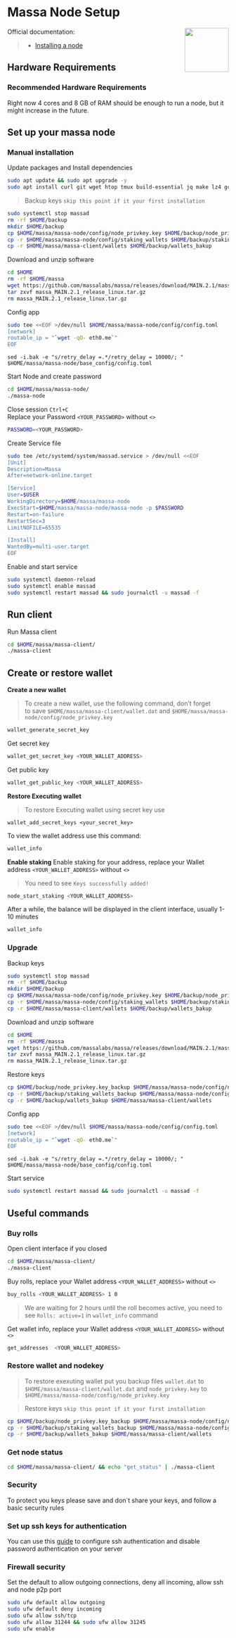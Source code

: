 <div>
<h1 align="left" style="display: flex;"> Massa Node Setup </h1>
<img src="https://avatars.githubusercontent.com/u/92152619?s=200&v=4"  style="float: right;" width="100" height="100"></img>
</div>

Official documentation:
>- [Installing a node](https://docs.massa.net/docs/node/initial)


## Hardware Requirements
### Recommended Hardware Requirements 
Right now 4 cores and 8 GB of RAM should be enough to run a node, but it might increase in the future.

## Set up your massa node
### Manual installation

Update packages and Install dependencies

~~~bash
sudo apt update && sudo apt upgrade -y
sudo apt install curl git wget htop tmux build-essential jq make lz4 gcc -y
~~~

>Backup keys `skip this point if it your first installation`

~~~bash
sudo systemctl stop massad
rm -rf $HOME/backup
mkdir $HOME/backup
cp $HOME/massa/massa-node/config/node_privkey.key $HOME/backup/node_privkey.key_backup
cp -r $HOME/massa/massa-node/config/staking_wallets $HOME/backup/staking_wallets_backup
cp -r $HOME/massa/massa-client/wallets $HOME/backup/wallets_bakup
~~~


Download and unzip software

~~~bash
cd $HOME
rm -rf $HOME/massa
wget https://github.com/massalabs/massa/releases/download/MAIN.2.1/massa_MAIN.2.1_release_linux.tar.gz
tar zxvf massa_MAIN.2.1_release_linux.tar.gz
rm massa_MAIN.2.1_release_linux.tar.gz
~~~

Config  app

~~~bash
sudo tee <<EOF >/dev/null $HOME/massa/massa-node/config/config.toml
[network]
routable_ip = "`wget -qO- eth0.me`"
EOF
~~~

~~~
sed -i.bak -e "s/retry_delay =.*/retry_delay = 10000/; " $HOME/massa/massa-node/base_config/config.toml
~~~

Start Node and create password

~~~bash
cd $HOME/massa/massa-node/
./massa-node
~~~


Close session `Ctrl+С`  
Replace your Password `<YOUR_PASSWORD>` without `<>`

~~~bash
PASSWORD=<YOUR_PASSWORD>
~~~

Create Service file

~~~bash
sudo tee /etc/systemd/system/massad.service > /dev/null <<EOF
[Unit]
Description=Massa
After=network-online.target

[Service]
User=$USER
WorkingDirectory=$HOME/massa/massa-node
ExecStart=$HOME/massa/massa-node/massa-node -p $PASSWORD
Restart=on-failure
RestartSec=3
LimitNOFILE=65535

[Install]
WantedBy=multi-user.target
EOF
~~~


Enable and start service

~~~bash
sudo systemctl daemon-reload
sudo systemctl enable massad
sudo systemctl restart massad && sudo journalctl -u massad -f
~~~

## Run client
Run Massa client

~~~bash
cd $HOME/massa/massa-client/
./massa-client
~~~

## Create or restore wallet
**Create a new wallet**
>To create a new wallet, use the following command, don’t forget to save `$HOME/massa/massa-client/wallet.dat` and `$HOME/massa/massa-node/config/node_privkey.key` 

~~~bash
wallet_generate_secret_key
~~~

Get secret key
~~~bash
wallet_get_secret_key <YOUR_WALLET_ADDRESS>
~~~

Get public key
~~~bash
wallet_get_public_key <YOUR_WALLET_ADDRESS>
~~~

**Restore Executing wallet**
>To restore Executing wallet using secret key use
~~~
wallet_add_secret_keys <your_secret_key>
~~~

To view the wallet address use this command:

~~~bash
wallet_info
~~~

**Enable staking**
Enable staking for your address, replace your Wallet address `<YOUR_WALLET_ADDRESS>` without `<>` 
>You need to see `Keys successfully added!`

~~~bash
node_start_staking <YOUR_WALLET_ADDRESS>
~~~

After a while, the balance will be displayed in the client interface, usually 1-10 minutes

~~~bash
wallet_info
~~~

### Upgrade

Backup keys

~~~bash
sudo systemctl stop massad
rm -rf $HOME/backup
mkdir $HOME/backup
cp $HOME/massa/massa-node/config/node_privkey.key $HOME/backup/node_privkey.key_backup
cp -r $HOME/massa/massa-node/config/staking_wallets $HOME/backup/staking_wallets_backup
cp -r $HOME/massa/massa-client/wallets $HOME/backup/wallets_bakup
~~~


Download and unzip software

~~~bash
cd $HOME
rm -rf $HOME/massa
wget https://github.com/massalabs/massa/releases/download/MAIN.2.1/massa_MAIN.2.1_release_linux.tar.gz
tar zxvf massa_MAIN.2.1_release_linux.tar.gz
rm massa_MAIN.2.1_release_linux.tar.gz
~~~

Restore keys

~~~bash
cp $HOME/backup/node_privkey.key_backup $HOME/massa/massa-node/config/node_privkey.key
cp -r $HOME/backup/staking_wallets_backup $HOME/massa/massa-node/config/staking_wallets
cp -r $HOME/backup/wallets_bakup $HOME/massa/massa-client/wallets
~~~

Config  app

~~~bash
sudo tee <<EOF >/dev/null $HOME/massa/massa-node/config/config.toml
[network]
routable_ip = "`wget -qO- eth0.me`"
EOF
~~~

~~~
sed -i.bak -e "s/retry_delay =.*/retry_delay = 10000/; " $HOME/massa/massa-node/base_config/config.toml
~~~

Start service

~~~bash
sudo systemctl restart massad && sudo journalctl -u massad -f
~~~

## Useful commands 
### Buy rolls
Open client interface if you closed

~~~bash
cd $HOME/massa/massa-client/
./massa-client
~~~

Buy rolls, replace your Wallet address `<YOUR_WALLET_ADDRESS>` without `<>`

~~~bash 
buy_rolls <YOUR_WALLET_ADDRESS> 1 0
~~~
>We are waiting for 2 hours until the roll becomes active, you need to see `Rolls: active=1` in `wallet_info` command

Get wallet info, replace your Wallet address `<YOUR_WALLET_ADDRESS>` without `<>`

~~~bash 
get_addresses  <YOUR_WALLET_ADDRESS>
~~~

### Restore wallet and nodekey
>To restore exexuting wallet put you backup files `wallet.dat` to `$HOME/massa/massa-client/wallet.dat` and `node_privkey.key` to `$HOME/massa/massa-node/config/node_privkey.key`


>Restore keys `skip this point if it your first installation`

~~~bash
cp $HOME/backup/node_privkey.key_backup $HOME/massa/massa-node/config/node_privkey.key
cp -r $HOME/backup/staking_wallets_backup $HOME/massa/massa-node/config/staking_wallets
cp -r $HOME/backup/wallets_bakup $HOME/massa/massa-client/wallets
~~~

### Get node status

~~~bash
cd $HOME/massa/massa-client/ && echo "get_status" | ./massa-client
~~~

### Security
To protect you keys please save and don`t share your keys, and follow a basic security rules

### Set up ssh keys for authentication
You can use this [guide](https://www.digitalocean.com/community/tutorials/how-to-set-up-ssh-keys-on-ubuntu-20-04) to configure ssh authentication and disable password authentication on your server

### Firewall security
Set the default to allow outgoing connections, deny all incoming, allow ssh and node p2p port

~~~bash
sudo ufw default allow outgoing 
sudo ufw default deny incoming 
sudo ufw allow ssh/tcp 
sudo ufw allow 31244 && sudo ufw allow 31245
sudo ufw enable
~~~
